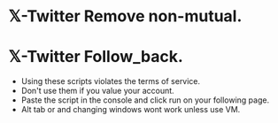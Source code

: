# 𝕏-Twitter Remove non-mutual.
# 𝕏-Twitter Follow_back.
- Using these scripts violates the terms of service.
- Don't use them if you value your account.
- Paste the script in the console and click run on your following page.
- Alt tab or and changing windows wont work unless use VM.
